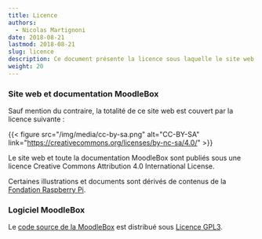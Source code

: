 ```yaml
---
title: Licence
authors:
  - Nicolas Martignoni
date: 2018-08-21
lastmod: 2018-08-21
slug: licence
description: Ce document présente la licence sous laquelle le site web et le logiciel MoodleBox sont publiés.
weight: 20
---
```

### Site web et documentation MoodleBox

Sauf mention du contraire, la totalité de ce site web est couvert par la licence suivante :

{{< figure src="/img/media/cc-by-sa.png" alt="CC-BY-SA" link="https://creativecommons.org/licenses/by-nc-sa/4.0/" >}}

Le site web et toute la documentation MoodleBox sont publiés sous une licence Creative Commons Attribution 4.0 International License.

Certaines illustrations et documents sont dérivés de contenus de la [Fondation Raspberry Pi][3].

### Logiciel MoodleBox

Le [code source de la MoodleBox][1] est distribué sous [Licence GPL3][2].

 [1]: https://github.com/moodlebox/moodlebox
 [2]: https://www.gnu.org/licenses/gpl-3.0.en.html
 [3]: https://www.raspberrypi.org
